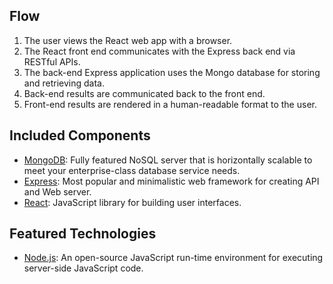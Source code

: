 ## Flow

1. The user views the React web app with a browser.
2. The React front end communicates with the Express back end via RESTful APIs.
3. The back-end Express application uses the Mongo database for storing and retrieving data.
4. Back-end results are communicated back to the front end.
5. Front-end results are rendered in a human-readable format to the user.

## Included Components

* [MongoDB](https://cloud.ibm.com/docs/infrastructure/database-tools?topic=database-tools-dbt-mongodb): Fully featured NoSQL server that is horizontally scalable to meet your enterprise-class database service needs.
* [Express](https://expressjs.com/): Most popular and minimalistic web framework for creating API and Web server.
* [React](https://reactjs.org/): JavaScript library for building user interfaces.

## Featured Technologies

* [Node.js](https://nodejs.org/): An open-source JavaScript run-time environment for executing server-side JavaScript code.
